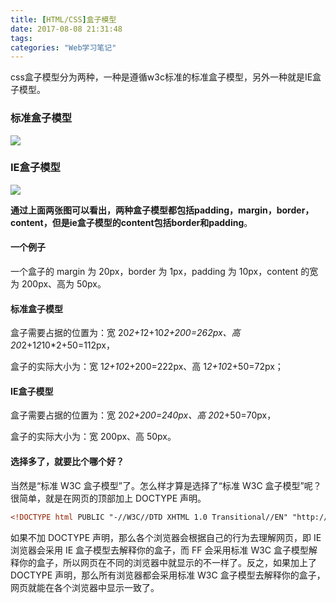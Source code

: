 ```yaml
---
title: [HTML/CSS]盒子模型
date: 2017-08-08 21:31:48
tags:
categories: "Web学习笔记"
---
```


css盒子模型分为两种，一种是遵循w3c标准的标准盒子模型，另外一种就是IE盒子模型。

### 标准盒子模型

![](/images/categories/web/022/01.png)

### IE盒子模型

![](/images/categories/web/022/02.png)

<!--more-->

**通过上面两张图可以看出，两种盒子模型都包括padding，margin，border，content，但是ie盒子模型的content包括border和padding**。

#### 一个例子

一个盒子的 margin 为 20px，border 为 1px，padding 为 10px，content 的宽为 200px、高为 50px。

#### 标准盒子模型

盒子需要占据的位置为：宽 20*2+1*2+10*2+200=262px、高 20*2+1*2*10*2+50=112px，

盒子的实际大小为：宽 1*2+10*2+200=222px、高 1*2+10*2+50=72px；

#### IE盒子模型

盒子需要占据的位置为：宽 20*2+200=240px、高 20*2+50=70px，

盒子的实际大小为：宽 200px、高 50px。

#### 选择多了，就要比个哪个好？

当然是“标准 W3C 盒子模型”了。怎么样才算是选择了“标准 W3C 盒子模型”呢？很简单，就是在网页的顶部加上 DOCTYPE 声明。

```xml
<!DOCTYPE html PUBLIC "-//W3C//DTD XHTML 1.0 Transitional//EN" "http://www.w3.org/TR/xhtml1/DTD/xhtml1-transitional.dtd">
```

如果不加 DOCTYPE 声明，那么各个浏览器会根据自己的行为去理解网页，即 IE 浏览器会采用 IE 盒子模型去解释你的盒子，而 FF 会采用标准 W3C 盒子模型解释你的盒子，所以网页在不同的浏览器中就显示的不一样了。反之，如果加上了 DOCTYPE 声明，那么所有浏览器都会采用标准 W3C 盒子模型去解释你的盒子，网页就能在各个浏览器中显示一致了。
